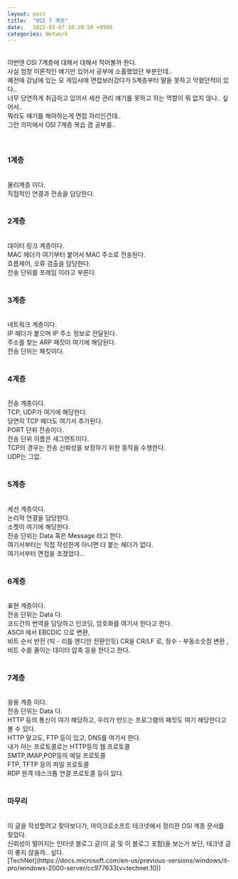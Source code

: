 ```yaml
---
layout: post
title:  "OSI 7 계층"
date:   2022-03-07 10:20:59 +0900
categories: Network
---
```


<br>
이번엔 OSI 7계층에 대해서 대해서 적어볼까 한다. <br>
사실 엄청 이론적인 얘기만 있어서 공부에 소홀했었던 부분인데.. <br>
예전에 강남에 있는 모 게임사에 면접보러갔다가 5계층부터 말을 못하고 막혔던적이 있다.. <br>
너무 당연하게 취급하고 있어서 세션 관리 얘기를 못하고 하는 역할이 뭐 없지 않나.. 싶어서.. <br>
뭐라도 얘기를 해야하는게 면접 자리인건데.. <br>
그런 의미에서 OSI 7계층 복습 겸 공부를.. <br>
<br>
<br>

### 1계층

<br>
물리계층 이다.<br>
직접적인 연결과 전송을 담당한다. <br>
<br>

### 2계층

<br>
데이터 링크 계층이다. <br>
MAC 헤더가 여기부터 붙어서 MAC 주소로 전송된다. <br>
흐름제어, 오류 검출을 담당한다. <br>
전송 단위를 프레임 이라고 부른다. <br>
<br>

### 3계층

<br>
네트워크 계층이다. <br>
IP 헤더가 붙으며 IP 주소 정보로 전달된다. <br>
주소를 찾는 ARP 패킷이 여기에 해당된다. <br>
전송 단위는 패킷이다. <br>
<br>

### 4계층

<br>
전송 계층이다. <br>
TCP, UDP가 여기에 해당한다. <br>
당연히 TCP 헤더도 여기서 추가된다. <br>
PORT 단위 전송이다. <br>
전송 단위 이름은 세그먼트이다. <br>
TCP의 경우는 전송 신뢰성을 보장하기 위한 동작을 수행한다. <br>
UDP는 그없. <br>
<br>

### 5계층

<br>
세션 계층이다. <br>
논리적 연결을 담당한다. <br>
소켓이 여기에 해당한다. <br>
전송 단위는 Data 혹은 Message 라고 한다. <br>
여기서부터는 직접 작성한게 아니면 더 붙는 헤더가 없다. <br>
여기서부터 면접을 조졌었다... <br>
<br>

### 6계층

<br>
표현 계층이다. <br>
전송 단위는 Data 다. <br>
코드간의 번역을 담당하고 인코딩, 암호화를 여기서 한다고 한다. <br>
ASCII 에서 EBCDIC 으로 변환, <br>
비트 순서 반전 (빅 - 리틀 엔디안 전환인듯) CR을 CR/LF 로, 정수 - 부동소숫점 변환 ,<br>
비트 수를 줄이는 데이터 압축 등을 한다고 한다. <br>
<br>

### 7계층

<br>
응용 계층 이다. <br>
전송 단위는 Data 다. <br>
HTTP 등의 통신이 여기 해당하고, 우리가 만드는 프로그램의 패킷도 여기 해당한다고 볼 수 있다. <br>
HTTP 말고도, FTP 등이 있고, DNS를 여기서 한다. <br>
내가 아는 프로토콜로는 HTTP등의 웹 프로토콜 <br>
SMTP,IMAP,POP등의 메일 프로토콜 <br>
FTP, TFTP 등의 파일 프로토콜 <br>
RDP 원격 데스크톱 연결 프로토콜 등이 있다. <br>
<br>


### 마무리

<br>
이 글을 작성할려고 찾아보다가, 마이크로소프트 테크넷에서 정리한 OSI 계층 문서를 찾았다. <br>
신뢰성이 떨어지는 인터넷 블로그 글(이 글 및 이 블로그 포함)을 보는거 보단, 테크넷 글이 좋지 않을까.. 싶다.<br>
[TechNet](https://docs.microsoft.com/en-us/previous-versions/windows/it-pro/windows-2000-server/cc977633(v=technet.10))<br>
<br>

